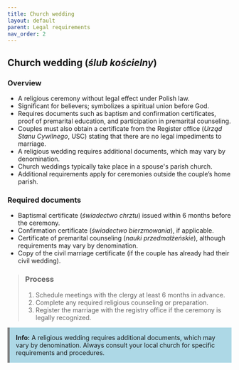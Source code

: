 ```yaml
---
title: Church wedding
layout: default
parent: Legal requirements
nav_order: 2
---
```

## Church wedding (*ślub kościelny*)

### Overview

- A religious ceremony without legal effect under Polish law.
- Significant for believers; symbolizes a spiritual union before God.
- Requires documents such as baptism and confirmation certificates, proof of premarital education, and participation in premarital counseling.
- Couples must also obtain a certificate from the Register office (*Urząd Stanu Cywilnego*, USC) stating that there are no legal impediments to marriage.
- A religious wedding requires additional documents, which may vary by denomination.
- Church weddings typically take place in a spouse's parish church.
- Additional requirements apply for ceremonies outside the couple’s home parish.

### Required documents

- Baptismal certificate (*świadectwo chrztu*) issued within 6 months before the ceremony.
- Confirmation certificate (*świadectwo bierzmowania*), if applicable.
- Certificate of premarital counseling (*nauki przedmałżeńskie*), although requirements may vary by denomination.
- Copy of the civil marriage certificate (if the couple has already had their civil wedding).

> ### Process
> 1. Schedule meetings with the clergy at least 6 months in advance.
> 2. Complete any required religious counseling or preparation.
> 3. Register the marriage with the registry office if the ceremony is legally recognized.
<div style="background-color: #add8e6; border-left: 5px solid grey; padding: 1em; margin: 1em 0;">
<strong>Info:</strong> A religious wedding requires additional documents, which may vary by denomination.
Always consult your local church for specific requirements and procedures.
</div>
